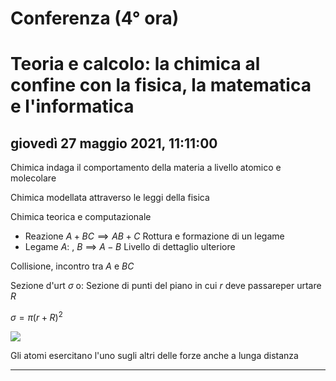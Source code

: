 # Conferenza (4° ora)
# Teoria e calcolo: la chimica al confine con la fisica, la matematica e l'informatica

## giovedì 27 maggio 2021, 11:11:00

Chimica indaga il comportamento della materia a livello atomico e molecolare

Chimica modellata attraverso le leggi della fisica

Chimica teorica e computazionale

* Reazione $A+BC \implies AB+C$
Rottura e formazione di un legame
* Legame
$A:$    , $B$ $\implies$  $A-B$
Livello di dettaglio ulteriore


Collisione, incontro tra $A$ e $BC$

Sezione d'urt $\sigma$ o: Sezione di punti del piano in cui $r$ deve passareper urtare $R$

$\sigma=\pi(r+R)^2$

![](https://i.imgur.com/PXjTvze.jpg)

Gli atomi esercitano l'uno sugli altri delle forze anche a lunga distanza

---

<!--stackedit_data:
eyJoaXN0b3J5IjpbMTEzOTMxMTg4MSwtMjAxMTE5ODA3MCwtNj
kyNDc2MzI0XX0=
-->